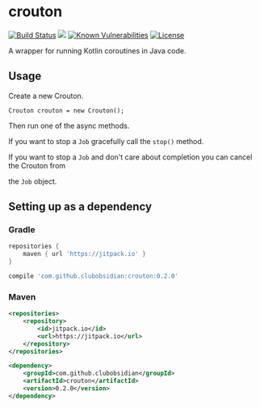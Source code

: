 # crouton

[![Build Status](https://travis-ci.org/ClubObsidian/crouton.svg?branch=master)](https://travis-ci.org/ClubObsidian/crouton)
[![](https://jitpack.io/v/clubobsidian/crouton.svg)](https://jitpack.io/#clubobsidian/crouton)
[![Known Vulnerabilities](https://snyk.io/test/github/ClubObsidian/crouton/badge.svg?targetFile=build.gradle)](https://snyk.io/test/github/ClubObsidian/crouton?targetFile=build.gradle)
[![License](https://img.shields.io/badge/License-Apache%202.0-blue.svg)](https://opensource.org/licenses/Apache-2.0)


A wrapper for running Kotlin coroutines in Java code.

## Usage

Create a new Crouton.

`Crouton crouton = new Crouton();`

Then run one of the async methods.

If you want to stop a `Job` gracefully call the `stop()` method.

If you want to stop a `Job` and don't care about completion you can cancel the Crouton from

the `Job` object.

## Setting up as a dependency

### Gradle

``` groovy
repositories {
	maven { url 'https://jitpack.io' }
}

compile 'com.github.clubobsidian:crouton:0.2.0'
```

### Maven

``` xml
<repositories>
	<repository>
		<id>jitpack.io</id>
		<url>https://jitpack.io</url>
	</repository>
</repositories>

<dependency>
	<groupId>com.github.clubobsidian</groupId>
	<artifactId>crouton</artifactId>
	<version>0.2.0</version>
</dependency>
```
